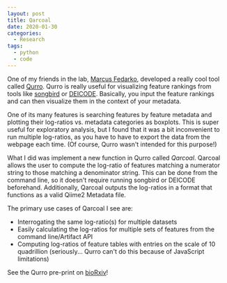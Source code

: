 ```yaml
---
layout: post
title: Qarcoal
date: 2020-01-30
categories:
  - Research
tags:
  - python
  - code
---
```


One of my friends in the lab, [Marcus Fedarko](https://twitter.com/mwfedarko), developed a really cool tool called [Qurro](https://github.com/biocore/qurro). Qurro is really useful for visualizing feature rankings from tools like [songbird](https://github.com/biocore/songbird) or [DEICODE](https://github.com/biocore/DEICODE). Basically, you input the feature rankings and can then visualize them in the context of your metadata.

One of its many features is searching features by feature metadata and plotting their log-ratios vs. metadata categories as boxplots. This is super useful for exploratory analysis, but I found that it was a bit inconvenient to run multiple log-ratios, as you have to have to export the data from the webpage each time. (Of course, Qurro wasn't intended for this purpose!)

What I did was implement a new function in Qurro called *Qarcoal*. Qarcoal allows the user to compute the log-ratio of features matching a numerator string to those matching a denominator string. This can be done from the command line, so it doesn't require running songbird or DEICODE beforehand. Additionally, Qarcoal outputs the log-ratios in a format that functions as a valid Qiime2 Metadata file.

The primary use cases of Qarcoal I see are:

* Interrogating the same log-ratio(s) for multiple datasets
* Easily calculating the log-ratios for multiple sets of features from the command line/Artifact API
* Computing log-ratios of feature tables with entries on the scale of 10 quadrillion (seriously... Qurro can't do this because of JavaScript limitations)

See the Qurro pre-print on [bioRxiv](https://www.biorxiv.org/content/10.1101/2019.12.17.880047v1)!
